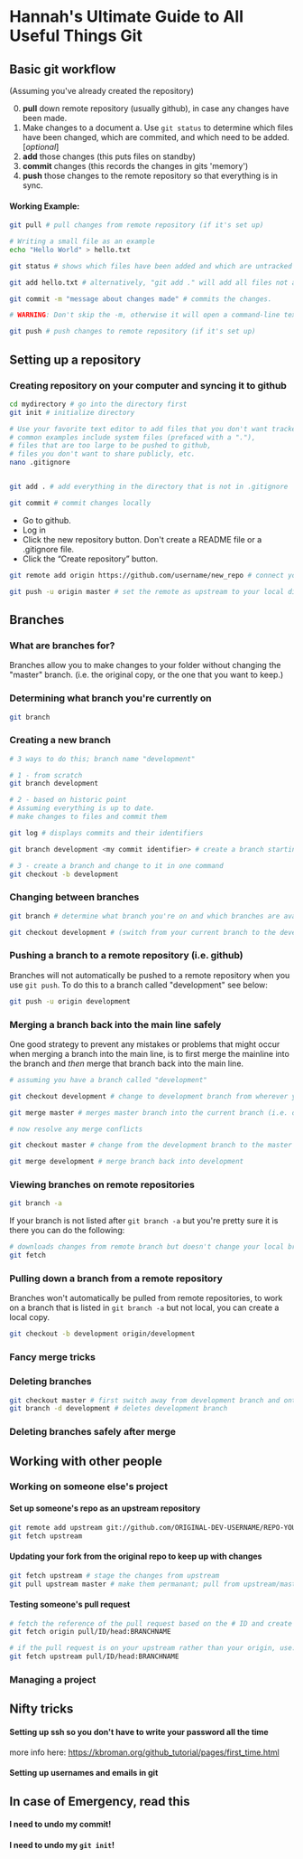 # Hannah's Ultimate Guide to All Useful Things Git

## Basic git workflow

(Assuming you've already created the repository)

0. __pull__ down remote repository (usually github), in case any changes have been made.
1. Make changes to a document
	a. Use ``git status`` to determine which files have been changed, which are commited, and which need to be added. [*optional*]
2. __add__ those changes (this puts files on standby)
3. __commit__ changes (this records the changes in gits 'memory')
4. __push__ those changes to the remote repository so that everything is in sync. 

#### Working Example:

```bash
git pull # pull changes from remote repository (if it's set up)

# Writing a small file as an example
echo "Hello World" > hello.txt

git status # shows which files have been added and which are untracked

git add hello.txt # alternatively, "git add ." will add all files not already in the .gitignore file

git commit -m "message about changes made" # commits the changes. 

# WARNING: Don't skip the -m, otherwise it will open a command-line text editor and force you to write a message anyway

git push # push changes to remote repository (if it's set up)

```



## Setting up a repository
### Creating repository on your computer and syncing it to github

```bash
cd mydirectory # go into the directory first
git init # initialize directory

# Use your favorite text editor to add files that you don't want tracked to git ignore. 
# common examples include system files (prefaced with a "."), 
# files that are too large to be pushed to github, 
# files you don't want to share publicly, etc. 
nano .gitignore


git add . # add everything in the directory that is not in .gitignore

git commit # commit changes locally

```


* Go to github.
* Log in
* Click the new repository button. Don't create a README file or a .gitignore file.
* Click the “Create repository” button.

```bash
git remote add origin https://github.com/username/new_repo # connect your repo to the one on github. 

git push -u origin master # set the remote as upstream to your local directory (i.e. source of information and reference directory that changes will be pushed to.)

```

## Branches
### What are branches for?
Branches allow you to make changes to your folder without changing the "master" branch. (i.e. the original copy, or the one that you want to keep.)

### Determining what branch you're currently on

```bash
git branch
```

### Creating a new branch

```bash
# 3 ways to do this; branch name "development"

# 1 - from scratch
git branch development

# 2 - based on historic point
# Assuming everything is up to date.
# make changes to files and commit them

git log # displays commits and their identifiers

git branch development <my commit identifier> # create a branch starting at a particular historic commit

# 3 - create a branch and change to it in one command
git checkout -b development

```
### Changing between branches

```bash
git branch # determine what branch you're on and which branches are available to swich to

git checkout development # (switch from your current branch to the development branch)
```
### Pushing a branch to a remote repository (i.e. github)
Branches will not automatically be pushed to a remote repository when you use ```git push```. To do this to a branch called "development" see below:

```bash
git push -u origin development
```
### Merging a branch back into the main line safely

One good strategy to prevent any mistakes or problems that might occur when merging a branch into the main line, is to first merge the mainline into the branch and *then* merge that branch back into the main line. 

```bash
# assuming you have a branch called "development"

git checkout development # change to development branch from wherever you are right now

git merge master # merges master branch into the current branch (i.e. development)

# now resolve any merge conflicts

git checkout master # change from the development branch to the master branch

git merge development # merge branch back into development

```
### Viewing branches on remote repositories

```bash
git branch -a
```
If your branch is not listed after `git branch -a` but you're pretty sure it is there you can do the following:

```bash
# downloads changes from remote branch but doesn't change your local branch
git fetch
```
### Pulling down a branch from a remote repository
Branches won't automatically be pulled from remote repositories, to work on a branch that is listed in `git branch -a` but not local, you can create a local copy.

```bash
git checkout -b development origin/development
```

### Fancy merge tricks

### Deleting branches

```bash
git checkout master # first switch away from development branch and onto the master branch
git branch -d development # deletes development branch
```

### Deleting branches safely after merge

## Working with other people
### Working on someone else's project
#### Set up someone's repo as an upstream repository
```bash
git remote add upstream git://github.com/ORIGINAL-DEV-USERNAME/REPO-YOU-FORKED-FROM.git
git fetch upstream
```
#### Updating your fork from the original repo to keep up with changes
```bash
git fetch upstream # stage the changes from upstream
git pull upstream master # make them permanant; pull from upstream/master
```
#### Testing someone's pull request

```bash
# fetch the reference of the pull request based on the # ID and create a new branch in the process
git fetch origin pull/ID/head:BRANCHNAME

# if the pull request is on your upstream rather than your origin, use:
git fetch upstream pull/ID/head:BRANCHNAME
```

### Managing a project

## Nifty tricks
#### Setting up ssh so you don't have to write your password all the time
more info here: https://kbroman.org/github_tutorial/pages/first_time.html

#### Setting up usernames and emails in git

## In case of Emergency, read this
#### I need to undo my commit!
#### I need to undo my ```git init```!


